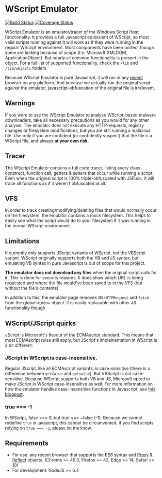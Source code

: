 # WScript Emulator

[![Build Status](https://travis-ci.org/mrpapercut/wscript.svg?branch=master)](https://travis-ci.org/mrpapercut/wscript)
[![Coverage Status](https://coveralls.io/repos/github/mrpapercut/wscript/badge.svg?branch=master)](https://coveralls.io/github/mrpapercut/wscript?branch=master)

WScript Emulator is an emulator/tracer of the Windows Script Host functionality. It provides a full Javascript equivalent of WScript, so most valid scripts running against it will work as if they were running in the regular WScript environment.
Most components have been ported, though some are lacking because of scope (f.e. Microsoft.XMLDOM, ApplicationObject). But nearly all common functionality is present in the object. For a full list of supported functionality, check the `/lib` and `/lib/objects` folders.

Because WScript Emulator is pure Javascript, it will run in any [recent](#user-content-requirements) browser on any platform. And because we actually run the original script against the emulator, javascript-obfuscation of the original file is irrelevant.

## Warnings
If you were to use the WScript Emulator to analyse WScript-based malware downloaders, take all necessary precautions as you would for any other analysis. The emulator does not execute any HTTP-requests, registry changes or filesystem modifications, but you are still running a malicious file. Use only if you are confident (or confidently suspect) that the file is a WScript file, and always __at your own risk__.

## Tracer
The WScript Emulator contains a full code tracer, listing every class-construct, function call, getters & setters that occur while running a script. Even when the original script is 100% triple-obfuscated with JSFuck, it will trace all functions as if it weren't obfuscated at all.

## VFS
In order to track creating/modifying/deleting files that would normally occur on the filesystem, the emulator contains a mock filesystem. This helps to easily see what the script would do to your filesystem if it was running in the normal WScript environment.

## Limitations
It currently only supports JScript variants of WScript, not the VBScript variant. WScript originally supports both the VB and JS syntax, but emulating VB syntax in pure Javascript is out of scope for this project.

__The emulator does not download any files__ when the original script calls for it. This is done for security reasons. It does show which URL is being requested and where the file would've been saved to in the VFS (but without the file's contents).

In addition to this, the emulator page removes `XMLHTTPRequest` and `fetch` from the global `window`-object. It is easily replacable with other JS functionality though

## WScript/JScript quirks
JScript is Microsoft's flavour of the ECMAscript standard. This means that most ECMAscript rules still apply, but JScript's implementation in WScript is a bit different:
### JScript in WScript is case-insensitive.
Regular JScript, like all ECMAscript variants, is case-sensitive (there is a difference between `getValue` and `getvalue`). But VBScript is not case-sensitive. Because WScript supports both VB and JS, Microsoft opted to make JScript in WScript case-insensitive as well. For more information on how the emulator handles case-insensitive functions in Javascript, see [this blogpost](https://mrpapercut.com/blog/2016-11-30-case-insensitive-functions-in-javascript-with-proxy).

### true === -1
In WScript, false === 0, but true === ~false (-1). Because we cannot redefine `true` in javascript, this cannot be circumvented. If you find scripts relying on `true === -1`, please let me know.

## Requirements
- For use: any recent browser that supports the ES6 syntax and [Proxy](https://kangax.github.io/compat-table/es6/#test-Proxy) & [Reflect](https://kangax.github.io/compat-table/es6/#test-Reflect) objects. (Chrome >= 49.0, Firefox >= 42, Edge >= 14, Safari >= 10)
- For development: NodeJS >= 6.4
